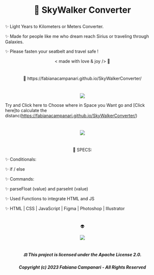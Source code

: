 

# <p align="center"> 🚀 SkyWalker Converter </p>

✨ Light Years to Kilometers or Meters Converter. 

✨ Made for people like me who dream reach Sirius or traveling through Galaxies.
 
✨ Please fasten your seatbelt and travel safe ! 

 <p align="center"> < made with love & joy /> 🧡 </p>

#

<p align="center"> 🚀 https://fabianacampanari.github.io/SkyWalkerConverter/  </p>


#


<p align="center">
<img src="https://github.com/FabianaCampanari/SkyWalkerConverter/assets/113218619/89e93c46-bc08-4c4c-a27f-5e94b28b191b" />
</p>


Try and Click here to Choose where in Space you Want go and [Click here]to calculate the distanc(https://fabianacampanari.github.io/SkyWalkerConverter/)

#

<p align="center">
<img src="https://github.com/FabianaCampanari/SkyWalkerConverter/assets/113218619/89e93c46-bc08-4c4c-a27f-5e94b28b191b" />
</p>

#

<!--
<p align="center"> 🚀 https://fabianacampanari.github.io/SkyWalkerConverter/  </p>
-->


#

<p align="center"> 📌 SPECS:

✨ Conditionals:

✨ if / else

✨ Commands: 
 
✨ parseFloat (value) and parselnt (value)

✨ Used Functions to integrate HTML and JS 

✨ HTML | CSS | JavaScript | Figma | Photoshop | Illustrator 

# 
 
 <p align="center"> 👽 </p>
 
 
 <p align="center">
 <img src="https://github.com/FabianaCampanari/SkyWalkerConverter/assets/113218619/95003bc6-a704-4b98-96f1-7873665bc8f9" />
 


 

  
#

#####  <p align="center"> ⚖︎ This project is licensed under the Apache License 2.0. </p>

#####  <p align="center"> Copyright (c) 2023 Fabiana Campanari - All Rights Reserved </p>

 













